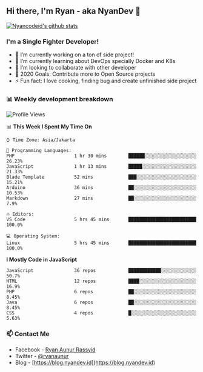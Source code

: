 ## Hi there, I'm Ryan - aka NyanDev 👋

[![Nyancodeid's github stats](https://github-readme-stats.vercel.app/api?username=nyancodeid)](https://github.com/nyancodeid/nyancodeid)

### I'm a Single Fighter Developer!
- 🔭 I’m currently working on a ton of side project!
- 🌱 I’m currently learning about DevOps specially Docker and K8s
- 👯 I’m looking to collaborate with other developer
- 🥅 2020 Goals: Contribute more to Open Source projects
- ⚡ Fun fact: I love cooking, finding bug and create unfinished side project 

### 📊 Weekly development breakdown

<!--START_SECTION:waka-->
![Profile Views](http://img.shields.io/badge/Profile%20Views-1-blue)

📊 **This Week I Spent My Time On** 

```text
⌚︎ Time Zone: Asia/Jakarta

💬 Programming Languages: 
PHP                      1 hr 30 mins        ██████░░░░░░░░░░░░░░░░░░░   26.23% 
JavaScript               1 hr 13 mins        █████░░░░░░░░░░░░░░░░░░░░   21.33% 
Blade Template           52 mins             ███░░░░░░░░░░░░░░░░░░░░░░   15.21% 
Arduino                  36 mins             ██░░░░░░░░░░░░░░░░░░░░░░░   10.53% 
Markdown                 27 mins             ██░░░░░░░░░░░░░░░░░░░░░░░   7.9%

🔥 Editors: 
VS Code                  5 hrs 45 mins       █████████████████████████   100.0%

💻 Operating System: 
Linux                    5 hrs 45 mins       █████████████████████████   100.0%

```

**I Mostly Code in JavaScript** 

```text
JavaScript               36 repos            ████████████░░░░░░░░░░░░░   50.7% 
HTML                     12 repos            ████░░░░░░░░░░░░░░░░░░░░░   16.9% 
PHP                      6 repos             ██░░░░░░░░░░░░░░░░░░░░░░░   8.45% 
Java                     6 repos             ██░░░░░░░░░░░░░░░░░░░░░░░   8.45% 
CSS                      4 repos             █░░░░░░░░░░░░░░░░░░░░░░░░   5.63%

```



<!--END_SECTION:waka-->

### 📫 Contact Me
- Facebook - [Ryan Aunur Rassyid](https://facebook.com/ryan.hac)
- Twitter - [@ryanaunur](https://twitter.com/ryanaunur)
- Blog - [https://blog.nyandev.id](https://blog.nyandev.id)
